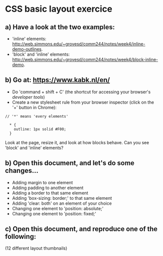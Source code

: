 # CSS basic layout exercice

## a) Have a look at the two examples:

- 'inline' elements: http://web.simmons.edu/~grovesd/comm244/notes/week4/inline-demo-outlines. <br>
- 'block' and 'inline' elements: http://web.simmons.edu/~grovesd/comm244/notes/week4/block-inline-demo.

## b) Go at: https://www.kabk.nl/en/

- Do 'command + shift + C' (the shortcut for accessing your browser's *developer tools*)
- Create a new stylesheet rule from your browser inspector (click on the '+' button in Chrome):

```
// '*' means 'every elements'

  * {
    outline: 1px solid #F00;
  }
```

Look at the page, resize it, and look at how blocks behave. Can you see 'block' and 'inline' elements?

## b) Open this document, and let's do some changes...

- Adding margin to one element
- Adding padding to another element
- Adding a border to that same element
- Adding 'box-sizing: border;' to that same element
- Adding 'clear: both' on an element of your choice
- Changing one element to 'position: absolute;'
- Changing one element to 'position: fixed;'

## c) Open this document, and reproduce one of the following:

(12 different layout thumbnails)
